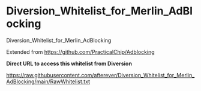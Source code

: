 # Diversion_Whitelist_for_Merlin_AdBlocking
Diversion_Whitelist_for_Merlin_AdBlocking

Extended from https://github.com/PracticalChip/Adblocking

**Direct URL to access this whitelist from Diversion**

https://raw.githubusercontent.com/afterever/Diversion_Whitelist_for_Merlin_AdBlocking/main/RawWhitelist.txt
